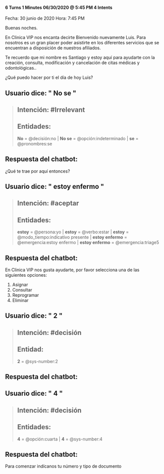 
#### 6 Turns 1 Minutes 06/30/2020 @ 5:45 PM 4 Intents

Fecha: 30 junio de 2020  Hora: 7:45 PM  

Buenas noches. 

En Clinica VIP nos encanta decirte Bienvenido nuevamente Luis. Para nosotros es un gran placer poder asistirte en los diferentes servicios que se encuentran a disposición de nuestros afiliados. 

Te recuerdo que mi nombre es Santiago y estoy aquí para ayudarte con la creación, consulta, modificación y cancelación de citas médicas y odontológicas.. 

¿Qué puedo hacer por ti el día de hoy Luis?

## Usuario dice: " No se "

> ## Intención: \#Irrelevant
> ## Entidades:  
> **No** = @decisión:no | 
> **No se** = @opción:indeterminado | 
> **se** = @pronombres:se
> 

## Respuesta del chatbot: 

¿Qué te trae por aquí entonces?

## Usuario dice: " estoy enfermo "


> ## Intención:  \#aceptar
> ## Entidades:  
> **estoy** = @persona:yo | 
> **estoy** = @verbo:estar | 
> **estoy** = @modo_tiempo:indicativo presente | 
> **estoy enfermo** = @emergencia:estoy enfermo | 
> **estoy enfermo** = @emergencia:triage5
> 

## Respuesta del chatbot: 

En Clinica VIP nos gusta ayudarte, por favor selecciona una de las siguientes opciones:      

1. Asignar   
2. Consultar   
3. Reprogramar   
4. Eliminar  

## Usuario dice: " 2 "


> ## Intención:  \#decisión
> ## Entidad:  
> **2** = @sys-number:2
> 

## Respuesta del chatbot: 

## Usuario dice: " 4 "

> ## Intención:  \#decisión
> ## Entidades:  
> **4** = @opción:cuarta | 
> **4** = @sys-number:4
> 

## Respuesta del chatbot: 

Para comenzar indícanos tu número y tipo de documento


